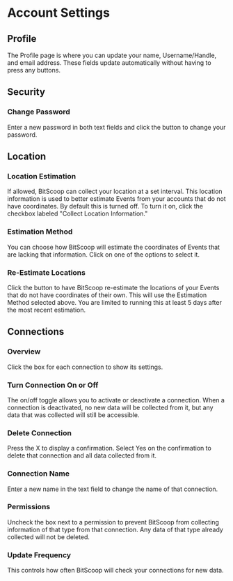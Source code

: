 # Account Settings


## Profile
The Profile page is where you can update your name, Username/Handle, and email
address. These fields update automatically without having to press any buttons.


## Security

### Change Password
Enter a new password in both text fields and click the button to change your
password.


## Location

### Location Estimation
If allowed, BitScoop can collect your location at a set interval. This location
information is used to better estimate Events from your accounts that do not
have coordinates. By default this is turned off. To turn it on, click the
checkbox labeled "Collect Location Information."

### Estimation Method
You can choose how BitScoop will estimate the coordinates of Events that are
lacking that information. Click on one of the options to select it.

### Re-Estimate Locations
Click the button to have BitScoop re-estimate the locations of your Events that
do not have coordinates of their own. This will use the Estimation Method
selected above. You are limited to running this at least 5 days after the most
recent estimation.


## Connections

### Overview
Click the box for each connection to show its settings.

### Turn Connection On or Off
The on/off toggle allows you to activate or deactivate a connection. When a connection
is deactivated, no new data will be collected from it, but any data that was
collected will still be accessible.

### Delete Connection
Press the X to display a confirmation. Select Yes on the confirmation to delete
that connection and all data collected from it.

### Connection Name
Enter a new name in the text field to change the name of that connection.

### Permissions
Uncheck the box next to a permission to prevent BitScoop from collecting
information of that type from that connection.  Any data of that type already
collected will not be deleted.

### Update Frequency
This controls how often BitScoop will check your connections for new data.
